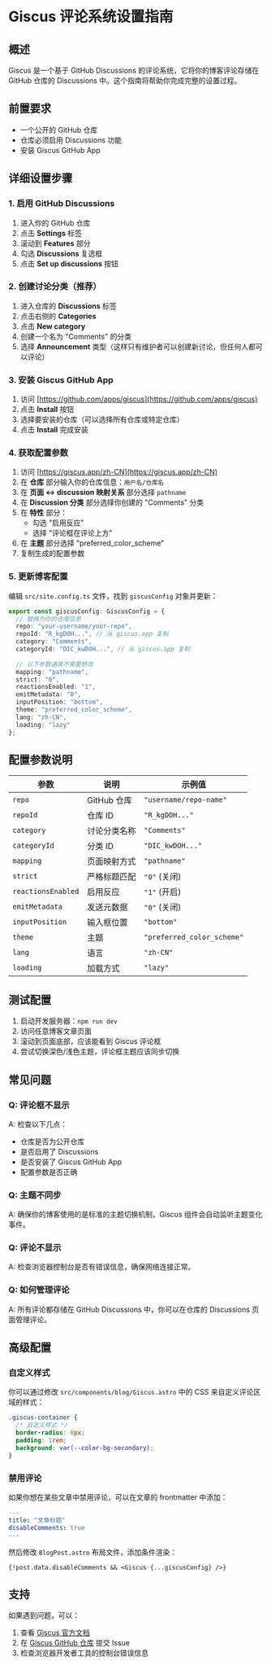 # Giscus 评论系统设置指南

## 概述

Giscus 是一个基于 GitHub Discussions 的评论系统，它将你的博客评论存储在 GitHub 仓库的 Discussions 中。这个指南将帮助你完成完整的设置过程。

## 前置要求

- 一个公开的 GitHub 仓库
- 仓库必须启用 Discussions 功能
- 安装 Giscus GitHub App

## 详细设置步骤

### 1. 启用 GitHub Discussions

1. 进入你的 GitHub 仓库
2. 点击 **Settings** 标签
3. 滚动到 **Features** 部分
4. 勾选 **Discussions** 复选框
5. 点击 **Set up discussions** 按钮

### 2. 创建讨论分类（推荐）

1. 进入仓库的 **Discussions** 标签
2. 点击右侧的 **Categories** 
3. 点击 **New category**
4. 创建一个名为 "Comments" 的分类
5. 选择 **Announcement** 类型（这样只有维护者可以创建新讨论，但任何人都可以评论）

### 3. 安装 Giscus GitHub App

1. 访问 [https://github.com/apps/giscus](https://github.com/apps/giscus)
2. 点击 **Install** 按钮
3. 选择要安装的仓库（可以选择所有仓库或特定仓库）
4. 点击 **Install** 完成安装

### 4. 获取配置参数

1. 访问 [https://giscus.app/zh-CN](https://giscus.app/zh-CN)
2. 在 **仓库** 部分输入你的仓库信息：`用户名/仓库名`
3. 在 **页面 ↔️ discussion 映射关系** 部分选择 `pathname`
4. 在 **Discussion 分类** 部分选择你创建的 "Comments" 分类
5. 在 **特性** 部分：
   - 勾选 "启用反应"
   - 选择 "评论框在评论上方"
6. 在 **主题** 部分选择 "preferred_color_scheme"
7. 复制生成的配置参数

### 5. 更新博客配置

编辑 `src/site.config.ts` 文件，找到 `giscusConfig` 对象并更新：

```typescript
export const giscusConfig: GiscusConfig = {
  // 替换为你的仓库信息
  repo: "your-username/your-repo",
  repoId: "R_kgDOH...", // 从 giscus.app 复制
  category: "Comments",
  categoryId: "DIC_kwDOH...", // 从 giscus.app 复制
  
  // 以下参数通常不需要修改
  mapping: "pathname",
  strict: "0",
  reactionsEnabled: "1",
  emitMetadata: "0",
  inputPosition: "bottom",
  theme: "preferred_color_scheme",
  lang: "zh-CN",
  loading: "lazy"
};
```

## 配置参数说明

| 参数 | 说明 | 示例值 |
|------|------|--------|
| `repo` | GitHub 仓库 | `"username/repo-name"` |
| `repoId` | 仓库 ID | `"R_kgDOH..."` |
| `category` | 讨论分类名称 | `"Comments"` |
| `categoryId` | 分类 ID | `"DIC_kwDOH..."` |
| `mapping` | 页面映射方式 | `"pathname"` |
| `strict` | 严格标题匹配 | `"0"` (关闭) |
| `reactionsEnabled` | 启用反应 | `"1"` (开启) |
| `emitMetadata` | 发送元数据 | `"0"` (关闭) |
| `inputPosition` | 输入框位置 | `"bottom"` |
| `theme` | 主题 | `"preferred_color_scheme"` |
| `lang` | 语言 | `"zh-CN"` |
| `loading` | 加载方式 | `"lazy"` |

## 测试配置

1. 启动开发服务器：`npm run dev`
2. 访问任意博客文章页面
3. 滚动到页面底部，应该能看到 Giscus 评论框
4. 尝试切换深色/浅色主题，评论框主题应该同步切换

## 常见问题

### Q: 评论框不显示
A: 检查以下几点：
- 仓库是否为公开仓库
- 是否启用了 Discussions
- 是否安装了 Giscus GitHub App
- 配置参数是否正确

### Q: 主题不同步
A: 确保你的博客使用的是标准的主题切换机制，Giscus 组件会自动监听主题变化事件。

### Q: 评论不显示
A: 检查浏览器控制台是否有错误信息，确保网络连接正常。

### Q: 如何管理评论
A: 所有评论都存储在 GitHub Discussions 中，你可以在仓库的 Discussions 页面管理评论。

## 高级配置

### 自定义样式

你可以通过修改 `src/components/blog/Giscus.astro` 中的 CSS 来自定义评论区域的样式：

```css
.giscus-container {
  /* 自定义样式 */
  border-radius: 8px;
  padding: 1rem;
  background: var(--color-bg-secondary);
}
```

### 禁用评论

如果你想在某些文章中禁用评论，可以在文章的 frontmatter 中添加：

```yaml
---
title: "文章标题"
disableComments: true
---
```

然后修改 `BlogPost.astro` 布局文件，添加条件渲染：

```astro
{!post.data.disableComments && <Giscus {...giscusConfig} />}
```

## 支持

如果遇到问题，可以：
1. 查看 [Giscus 官方文档](https://giscus.app/zh-CN)
2. 在 [Giscus GitHub 仓库](https://github.com/giscus/giscus) 提交 Issue
3. 检查浏览器开发者工具的控制台错误信息
